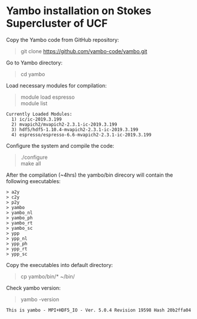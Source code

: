 # Yambo installation on Stokes Supercluster of UCF

Copy the Yambo code from GitHub repository:

> git clone https://github.com/yambo-code/yambo.git

Go to Yambo directory:

> cd yambo

Load necessary modules for compilation:

> module load espresso   
> module list   

```
Currently Loaded Modules:
  1) ic/ic-2019.3.199                        
  2) mvapich2/mvapich2-2.3.1-ic-2019.3.199   
  3) hdf5/hdf5-1.10.4-mvapich2-2.3.1-ic-2019.3.199
  4) espresso/espresso-6.6-mvapich2-2.3.1-ic-2019.3.199
```

Configure the system and compile the code:

> ./configure  
> make all  

After the compilation (~4hrs) the yambo/bin direcory will contain the following executables:
```
> a2y  
> c2y  
> p2y  
> yambo  
> yambo_nl  
> yambo_ph  
> yambo_rt  
> yambo_sc  
> ypp  
> ypp_nl  
> ypp_ph  
> ypp_rt  
> ypp_sc
```

Copy the executables into default directory:

> cp yambo/bin/* ~/bin/

Check yambo version:

> yambo -version

```
This is yambo - MPI+HDF5_IO - Ver. 5.0.4 Revision 19598 Hash 20b2ffa04
```

